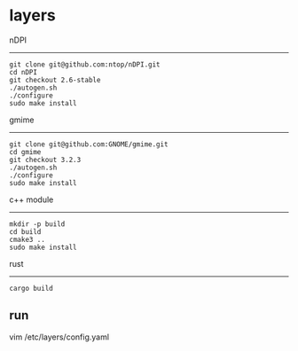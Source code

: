 layers
=======

nDPI
____

    git clone git@github.com:ntop/nDPI.git
    cd nDPI
    git checkout 2.6-stable
    ./autogen.sh
    ./configure
    sudo make install

gmime
_____

    git clone git@github.com:GNOME/gmime.git
    cd gmime
    git checkout 3.2.3
    ./autogen.sh
    ./configure
    sudo make install


c++ module
__________

    mkdir -p build
    cd build
    cmake3 ..
    sudo make install


rust
____

    cargo build

run
---
   vim /etc/layers/config.yaml


